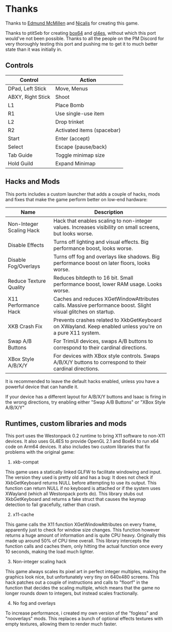 # Thanks
Thanks to [Edmund McMillen](https://x.com/edmundmcmillen) and [Nicalis](https://www.nicalis.com/) for creating this game.

Thanks to ptitSeb for creating [box64](https://github.com/ptitSeb/box64) and [gl4es](https://github.com/ptitSeb/gl4es), without which this port would've not been possible.
Thanks to all the people on the PM Discord for very thoroughly testing this port and pushing me to get it to much better state than it was initially in.

## Controls

| Control             | Action                      |
|---------------------|-----------------------------|
| DPad, Left Stick    | Move, Menus                 |
| ABXY, Right Stick   | Shoot                       |
| L1                  | Place Bomb                  |
| R1                  | Use single-use item         |
| L2                  | Drop trinket                |
| R2                  | Activated items (spacebar)  |
| Start               | Enter (accept)              |
| Select              | Escape (pause/back)         |
| Tab Guide           | Toggle minimap size         |
| Hold Guild          | Expand Minimap              |

## Hacks and Mods

This ports includes a custom launcher that adds a couple of hacks, mods and fixes that make the game perform better on low-end hardware:


| Name                      | Description                                                                                                                            |
|---------------------------|----------------------------------------------------------------------------------------------------------------------------------------|
| Non-Integer Scaling Hack  | Hack that enables scaling to non-integer values. Increases visibility on small screens, but looks worse.                               |
| Disable Effects           | Turns off lighting and visual effects. Big performance boost, looks worse.                                                             |
| Disable Fog/Overlays      | Turns off fog and overlays like shadows. Big performance boost on later floors, looks worse.                                           |
| Reduce Texture Quality    | Reduces bitdepth to 16 bit. Small performance boost, lower RAM usage. Looks worse.                                                     |
| X11 Performance Hack      | Caches and reduces XGetWindowAttributes calls. Massive performance boost. Slight visual glitches on startup.                           |
| XKB Crash Fix             | Prevents crashes related to XkbGetKeyboard on XWayland. Keep enabled unless you're on a pure X11 system.                               |
| Swap A/B Buttons          | For TrimUI devices, swaps A/B buttons to correspond to their cardinal directions.                                                      |
| XBox Style A/B/X/Y        | For devices with XBox style controls. Swaps A/B/X/Y buttons to correspond to their cardinal directions.                                |


It is recommended to leave the default hacks enabled, unless you have a powerful device that can handle it. 

If your device has a different layout for A/B/X/Y buttons and Isaac is firing in the wrong directions, try enabling either "Swap A/B Buttons" or "XBox Style A/B/X/Y"

## Runtimes, custom libraries and mods

This port uses the Westonpack 0.2 runtime to bring X11 software to non-X11 devices. It also uses GL4ES to provide OpenGL 2.1 and Box64 to run x64 code on Arm64 devices.
It also includes two custom libraries that fix problems with the original game:

1. xkb-compat

This game uses a statically linked GLFW to facilitate windowing and input. The version they used is pretty old and has a bug: It does not check if XkbGetKeyboard returns NULL before attempting to use its output.
This function can return NULL if no keyboard is attached or if the system uses XWayland (which all Westonpack ports do). This library stubs out XkbGetKeyboard and returns a fake struct that causes the keymap detection to fail gracefully, rather than crash.

2. x11-cache

This game calls the X11 function XGetWindowAttributes on every frame, apparently just to check for window size changes. This function however returns a huge amount of information and is quite CPU heavy. Originally this made up around 50% of CPU time overall. This library intercepts the function calls and caches them, only hitting the actual function once every 10 seconds, making the load much lighter.

3. Non-integer scaling hack

This game always scales its pixel art in perfect integer multiples, making the graphics look nice, but unfortunately very tiny on 640x480 screens. This hack patches out a couple of instructions and calls to "floorf" in the function that decides the scaling multiple, which means that the game no longer rounds down to integers, but instead scales fractionally.

4. No fog and overlays

To increase performance, i created my own version of the "fogless" and "nooverlays" mods. This replaces a bunch of optional effects textures with empty textures, allowing them to render much faster. 

